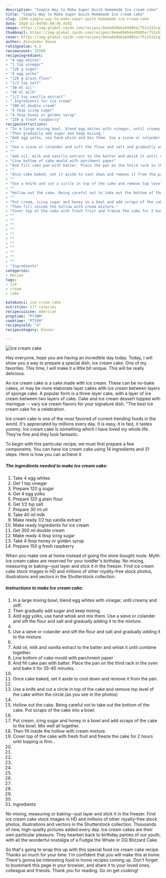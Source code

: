 ```yaml
---
description: "Simple Way to Make Super Quick Homemade Ice cream cake"
title: "Simple Way to Make Super Quick Homemade Ice cream cake"
slug: 1284-simple-way-to-make-super-quick-homemade-ice-cream-cake
date: 2020-11-04T05:49:46.459Z
image: https://img-global.cpcdn.com/recipes/0e4a694b6a49985e/751x532cq70/ice-cream-cake-recipe-main-photo.jpg
thumbnail: https://img-global.cpcdn.com/recipes/0e4a694b6a49985e/751x532cq70/ice-cream-cake-recipe-main-photo.jpg
cover: https://img-global.cpcdn.com/recipes/0e4a694b6a49985e/751x532cq70/ice-cream-cake-recipe-main-photo.jpg
author: Alexander Reese
ratingvalue: 4.3
reviewcount: 35509
recipeingredient:
- "4 egg whites"
- "1 tsp vinegar"
- "120 g sugar"
- "4 egg yolks"
- "120 g plain flour"
- "1/2 tsp salt"
- "30 ml oil"
- "40 ml milk"
- "1/2 tsp vanilla extract"
- " Ingredients for ice cream"
- "300 ml double cream"
- "4 tbsp icing sugar"
- "4 tbsp honey or golden syrup"
- "150 g fresh raspberry"
recipeinstructions:
- "In a large mixing bowl, blend egg whites with vinegar, until creamy and stiff."
- "Then gradually add sugar and keep mixing."
- "Add egg yolks, use hand whisk and mix them. Use a sieve or colander and sift the flour and salt and gradually adding it to the mixture."
- ""
- "Use a sieve or colander and sift the flour and salt and gradually adding it to the mixture."
- ""
- "Add oil, milk and vanilla extract to the batter and whisk it until combine together."
- "Line bottom of cake mould with parchment paper"
- "And fill cake pan with batter. Place the pan on the third rack in the oven and bake it for 35-40 minutes."
- ""
- "Once cake baked, set it aside to cool down and remove it from the pan."
- ""
- "Use a knife and cut a circle in top of the cake and remove top level of the cake within the circle.(as you see in the photos)"
- ""
- "Hollow out the cake. Being careful not to take out the bottom of the cake. Put scraps of the cake into a bowl."
- ""
- "Put cream, icing sugar and honey in a bowl and add scraps of the cake to the bowl. Mix well all together."
- "Then fill inside the hollow with cream mixture."
- "Cover top of the cake with fresh fruit and freeze the cake for 2 hours until topping is firm.."
- ""
- ""
- ""
- ""
- ""
- ""
- ""
- ""
- ""
- ""
- ""
- "Ingredients"
categories:
- Recipe
tags:
- ice
- cream
- cake

katakunci: ice cream cake 
nutrition: 177 calories
recipecuisine: American
preptime: "PT30M"
cooktime: "PT35M"
recipeyield: "4"
recipecategory: Dinner

---
```



![Ice cream cake](https://img-global.cpcdn.com/recipes/0e4a694b6a49985e/751x532cq70/ice-cream-cake-recipe-main-photo.jpg)

Hey everyone, hope you are having an incredible day today. Today, I will show you a way to prepare a special dish, ice cream cake. One of my favorites. This time, I will make it a little bit unique. This will be really delicious.

An ice cream cake is a cake made with ice cream. These can be no-bake cakes, or may be more elaborate layer cakes with ice cream between layers of sponge cake. A popular form is a three-layer cake, with a layer of ice cream between two layers of cake. Cake and ice cream dessert topped with meringue -- vary ice cream flavors for your signature dish. &#34;The best ice cream cake for a celebration.

Ice cream cake is one of the most favored of current trending foods in the world. It's appreciated by millions every day. It is easy, it is fast, it tastes yummy. Ice cream cake is something which I have loved my whole life. They're fine and they look fantastic.


To begin with this particular recipe, we must first prepare a few components. You can have ice cream cake using 14 ingredients and 31 steps. Here is how you can achieve it.

<!--inarticleads1-->

##### The ingredients needed to make Ice cream cake:

1. Take 4 egg whites
1. Get 1 tsp vinegar
1. Prepare 120 g sugar
1. Get 4 egg yolks
1. Prepare 120 g plain flour
1. Get 1/2 tsp salt
1. Prepare 30 ml oil
1. Take 40 ml milk
1. Make ready 1/2 tsp vanilla extract
1. Make ready  Ingredients for ice cream
1. Get 300 ml double cream
1. Make ready 4 tbsp icing sugar
1. Take 4 tbsp honey or golden syrup
1. Prepare 150 g fresh raspberry


When you make one at home instead of going the store-bought route. Myth: Ice cream cakes are reserved for your toddler&#39;s birthday. No mixing, measuring or baking—just layer and stick it in the freezer. Find ice cream cake stock images in HD and millions of other royalty-free stock photos, illustrations and vectors in the Shutterstock collection. 

<!--inarticleads2-->

##### Instructions to make Ice cream cake:

1. In a large mixing bowl, blend egg whites with vinegar, until creamy and stiff.
1. Then gradually add sugar and keep mixing.
1. Add egg yolks, use hand whisk and mix them. Use a sieve or colander and sift the flour and salt and gradually adding it to the mixture.
1. 
1. Use a sieve or colander and sift the flour and salt and gradually adding it to the mixture.
1. 
1. Add oil, milk and vanilla extract to the batter and whisk it until combine together.
1. Line bottom of cake mould with parchment paper
1. And fill cake pan with batter. Place the pan on the third rack in the oven and bake it for 35-40 minutes.
1. 
1. Once cake baked, set it aside to cool down and remove it from the pan.
1. 
1. Use a knife and cut a circle in top of the cake and remove top level of the cake within the circle.(as you see in the photos)
1. 
1. Hollow out the cake. Being careful not to take out the bottom of the cake. Put scraps of the cake into a bowl.
1. 
1. Put cream, icing sugar and honey in a bowl and add scraps of the cake to the bowl. Mix well all together.
1. Then fill inside the hollow with cream mixture.
1. Cover top of the cake with fresh fruit and freeze the cake for 2 hours until topping is firm..
1. 
1. 
1. 
1. 
1. 
1. 
1. 
1. 
1. 
1. 
1. 
1. Ingredients


No mixing, measuring or baking—just layer and stick it in the freezer. Find ice cream cake stock images in HD and millions of other royalty-free stock photos, illustrations and vectors in the Shutterstock collection. Thousands of new, high-quality pictures added every day. Ice cream cakes are their own particular pleasure. They hearken back to birthday parties of our youth, with all the wonderful nostalgia of a Fudgie the Whale or DQ Blizzard Cake. 

So that's going to wrap this up with this special food ice cream cake recipe. Thanks so much for your time. I'm confident that you will make this at home. There's gonna be interesting food in home recipes coming up. Don't forget to bookmark this page in your browser, and share it to your loved ones, colleague and friends. Thank you for reading. Go on get cooking!
